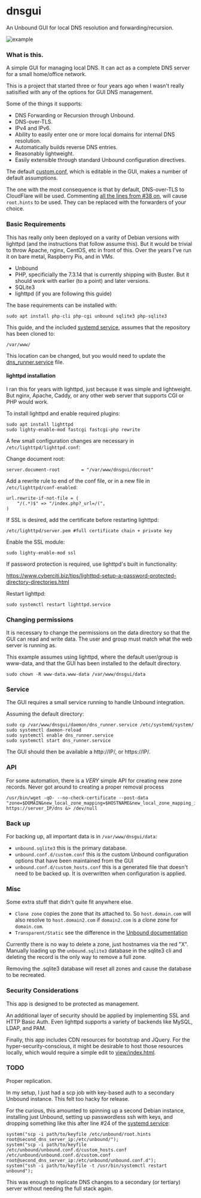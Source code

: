 # dnsgui

An Unbound GUI for local DNS resolution and forwarding/recursion.

![example](https://user-images.githubusercontent.com/20545075/74970589-3ed4be00-53e4-11ea-9893-fb761d6b4c1b.png)

### What is this.

A simple GUI for managing local DNS.  It can act as a complete DNS server for a small home/office network.

This is a project that started three or four years ago when I wasn't really satisified with any of the options for GUI DNS management.  

Some of the things it supports:

* DNS Forwarding or Recursion through Unbound.  
* DNS-over-TLS.
* IPv4 and IPv6.
* Ability to easily enter one or more local domains for internal DNS resolution.
* Automatically builds reverse DNS entries.
* Reasonably lightweight.
* Easily extensible through standard Unbound configuration directives.  

The default [custom.conf](data/unbound.conf.d/custom.conf), which is editable in the GUI, makes a number of default assumptions.  

The one with the most consequence is that by default, DNS-over-TLS to CloudFlare will be used. Commenting [all the lines from #38 on](data/unbound.conf.d/custom.conf#L38), will cause `root.hints` to be used.  They can be replaced with the forwarders of your choice.

### Basic Requirements

This has really only been deployed on a varity of Debian versions with lighttpd (and the instructions that follow assume this).  But it would be trivial to throw Apache, nginx, CentOS, etc in front of this.  Over the years I've run it on bare metal, Raspberry Pis, and in VMs.

* Unbound
* PHP, specificially the 7.3.14 that is currently shipping with Buster. But it should work with earlier (to a point) and later versions.
* SQLite3
* lighttpd (if you are following this guide)


The base requirements can be installed with:

    sudo apt install php-cli php-cgi unbound sqlite3 php-sqlite3

This guide, and the included [systemd service](daemon/dns_runner.php), assumes that the repository has been cloned to:

    /var/www/

This location can be changed, but you would need to update the [dns_runner.service](daemon/dns_runner.service#L10) file.

#### lighttpd installation

I ran this for years with lighttpd, just because it was simple and lightweight.  But nginx, Apache, Caddy, or any other web server that supports CGI or PHP would work.

To install lighttpd and enable required plugins:

    sudo apt install lighttpd
    sudo lighty-enable-mod fastcgi fastcgi-php rewrite

A few small configuration changes are necessary in `/etc/lighttpd/lighttpd.conf`:

Change document root:

    server.document-root        = "/var/www/dnsgui/docroot"

Add a rewrite rule to end of the conf file, or in a new file in `/etc/lighttpd/conf-enabled`:

    url.rewrite-if-not-file = (
        "/(.*)$" => "/index.php?_url=/(",
    )

If SSL is desired, add the certificate before restarting lighttpd:

    /etc/lighttpd/server.pem #full certificate chain + private key

Enable the SSL module:

    sudo lighty-enable-mod ssl

If password protection is required, use lighttpd's built in functionality:

https://www.cyberciti.biz/tips/lighttpd-setup-a-password-protected-directory-directories.html

Restart lighttpd:

    sudo systemctl restart lighttpd.service

### Changing permissions

It is necessary to change the permissions on the data directory so that the GUI can read and write data. The user and group must match what the web server is running as.

This example assumes using lighttpd, where the default user/group is www-data, and that the GUI has been installed to the default directory.

    sudo chown -R www-data.www-data /var/www/dnsgui/data

### Service

The GUI requires a small service running to handle Unbound integration.

Assuming the default directory:

    sudo cp /var/www/dnsgui/daemon/dns_runner.service /etc/systemd/system/
    sudo systemctl daemon-reload
    sudo systemctl enable dns_runner.service
    sudo systemctl start dns_runner.service


The GUI should then be available a http://IP/, or https://IP/.

### API

For some automation, there is a *VERY* simple API for creating new zone records.  Never got around to creating a proper removal process

    /usr/bin/wget -qO- --no-check-certificate --post-data "zone=$DOMAIN&new_local_zone_mapping=$HOSTNAME&new_local_zone_mapping_ip=$IPV4_or_6&api_added=1&force_update=1" https://server_IP/dns &> /dev/null

### Back up

For backing up, all important data is in `/var/www/dnsgui/data`:

* `unbound.sqlite3` this is the primary database.
* `unbound.conf.d/custom.conf` this is the custom Unbound configuration options that have been maintained from the GUI
* `unbound.conf.d/custom_hosts.conf` this is a generated file that doesn't need to be backed up.  It is overwritten when configuration is applied.  

### Misc

Some extra stuff that didn't quite fit anywhere else.  

* `Clone zone` copies the zone that its attached to.  So `host.domain.com` will also resolve to `host.domain2.com` if `domain2.com` is a clone zone for `domain.com`.
* `Transparent/Static` see the difference in the [Unbound documentation](https://nlnetlabs.nl/documentation/unbound/unbound.conf/)

Currently there is no way to delete a zone, just hostnames via the red "X".  Manually loading up the `unbound.sqlite3` database in the sqlite3 cli and deleting the record is the only way to remove a full zone.

Removing the .sqlite3 database will reset all zones and cause the database to be recreated.

### Security Considerations

This app is designed to be protected as management. 

An additional layer of security should be applied by implementing SSL and HTTP Basic Auth. Even lighttpd supports a variety of backends like MySQL, LDAP, and PAM.

Finally, this app includes CDN resources for bootstrap and JQuery.  For the hyper-security-conscious, it might be desirable to host those resources locally, which would require a simple edit to [view/index.html](view/index.html#L12).

### TODO

Proper replication.  

In my setup, I just had a scp job with key-based auth to a secondary Unbound instance.  This felt too hacky for release.  

For the curious, this amounted to spinning up a second Debian instance, installing just Unbound, setting up passwordless ssh with keys, and dropping something like this after line #24 of the [systemd service](daemon/dns_runner.php#L24):

    system("scp -i path/to/keyfile /etc/unbound/root.hints root@second_dns_server_ip:/etc/unbound/");
    system("scp -i path/to/keyfile /etc/unbound/unbound.conf.d/custom_hosts.conf /etc/unbound/unbound.conf.d/custom.conf root@second_dns_server_ip:/etc/unbound/unbound.conf.d");
    system("ssh -i path/to/keyfile -t /usr/bin/systemctl restart unbound");

This was enough to replicate DNS changes to a secondary (or tertiary) server without needing the full stack again.
